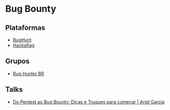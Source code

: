 # Bug Bounty

## Plataformas

- [BugHunt](https://www.bughunt.com.br/)
- [Hackaflag](https://hackaflag.com.br/bug-bounty-pesquisadores.html)

## Grupos

- [Bug Hunter BR](https://bughuntersbr.github.io/)

## Talks

- [Do Pentest ao Bug Bounty: Dicas e Truques para começar | Ariel Garcia](https://www.youtube.com/watch?v=BwbpGzbLscA)
